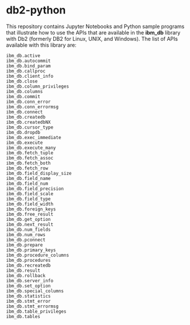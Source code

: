 # db2-python
This repository contains Jupyter Notebooks and Python sample programs that illustrate how to use the APIs that are available in the <b>ibm_db</b> library with Db2 (formerly DB2 for Linux, UNIX, and Windows). The list of APIs available with this library are:

    ibm_db.active
    ibm_db.autocommit
    ibm_db.bind_param
    ibm_db.callproc
    ibm_db.client_info
    ibm_db.close
    ibm_db.column_privileges
    ibm_db.columns
    ibm_db.commit
    ibm_db.conn_error
    ibm_db.conn_errormsg
    ibm_db.connect
    ibm_db.createdb
    ibm_db.createdbNX
    ibm_db.cursor_type
    ibm_db.dropdb
    ibm_db.exec_immediate
    ibm_db.execute
    ibm_db.execute_many
    ibm_db.fetch_tuple
    ibm_db.fetch_assoc
    ibm_db.fetch_both
    ibm_db.fetch_row
    ibm_db.field_display_size
    ibm_db.field_name
    ibm_db.field_num
    ibm_db.field_precision
    ibm_db.field_scale
    ibm_db.field_type
    ibm_db.field_width
    ibm_db.foreign_keys
    ibm_db.free_result
    ibm_db.get_option
    ibm_db.next_result
    ibm_db.num_fields
    ibm_db.num_rows
    ibm_db.pconnect
    ibm_db.prepare
    ibm_db.primary_keys
    ibm_db.procedure_columns
    ibm_db.procedures
    ibm_db.recreatedb
    ibm_db.result
    ibm_db.rollback
    ibm_db.server_info
    ibm_db.set_option
    ibm_db.special_columns
    ibm_db.statistics
    ibm_db.stmt_error
    ibm_db.stmt_errormsg
    ibm_db.table_privileges
    ibm_db.tables
